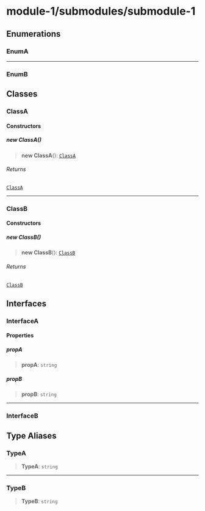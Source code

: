 # module-1/submodules/submodule-1

## Enumerations

### EnumA

***

### EnumB

## Classes

### ClassA

#### Constructors

##### new ClassA()

> **new ClassA**(): [`ClassA`](submodule-1.md#classa)

###### Returns

[`ClassA`](submodule-1.md#classa)

***

### ClassB

#### Constructors

##### new ClassB()

> **new ClassB**(): [`ClassB`](submodule-1.md#classb)

###### Returns

[`ClassB`](submodule-1.md#classb)

## Interfaces

### InterfaceA

#### Properties

##### propA

> **propA**: `string`

##### propB

> **propB**: `string`

***

### InterfaceB

## Type Aliases

### TypeA

> **TypeA**: `string`

***

### TypeB

> **TypeB**: `string`

